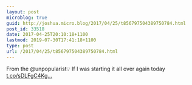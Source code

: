 ```yaml
---
layout: post
microblog: true
guid: http://joshua.micro.blog/2017/04/25/t856797504389750784.html
post_id: 33518
date: 2017-04-25T20:10:18+1100
lastmod: 2019-07-30T17:41:18+1100
type: post
url: /2017/04/25/t856797504389750784.html
---
```

From the @unpopularist💡 If I was starting it all over again today [t.co/sDLFgC4Kg...](https://t.co/sDLFgC4Kg8)
